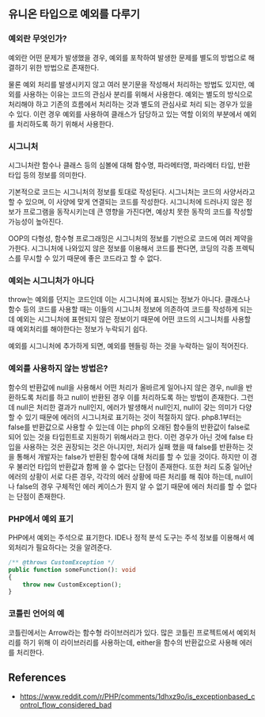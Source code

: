 ## 유니온 타입으로 예외를 다루기

### 예외란 무엇인가?

예외란 어떤 문제가 발생했을 경우, 예외를 포착하여 발생한 문제를 별도의 방법으로 해결하기 위한 방법으로 존재한다.

물론 예외 처리를 발생시키지 않고 여러 분기문을 작성해서 처리하는 방법도 있지만, 예외를 사용하는 이유는 코드의 관심사 분리를 위해서 사용한다. 예외는 별도의 방식으로 처리해야 하고 기존의 흐름에서 처리하는 것과 별도의 관심사로 처리 되는 경우가 있을 수 있다. 이런 경우 예외를 사용하여 클래스가 담당하고 있는 역할 이외의 부분에서 예외를 처리하도록 하기 위해서 사용한다.

### 시그니처

시그니처란 함수나 클래스 등의 심볼에 대해 함수명, 파라메터명, 파라메터 타입, 반환 타입 등의 정보를 의미한다.

기본적으로 코드는 시그니처의 정보를 토대로 작성된다. 시그니처는 코드의 사양서라고 할 수 있으며, 이 사양에 맞게 연결되는 코드를 작성한다. 시그니처에 드러나지 않은 정보가 프로그램을 동작시키는데 큰 영향을 가진다면, 예상치 못한 동작의 코드를 작성할 가능성이 높아진다.

OOP의 다형성, 함수형 프로그래밍은 시그니처의 정보를 기반으로 코드에 여러 제약을 가한다. 시그니처에 나와있지 않은 정보를 이용해서 코드를 짠다면, 코딩의 각종 프렉틱스를 무시할 수 있기 때문에 좋은 코드라고 할 수 없다.

### 예외는 시그니처가 아니다

throw는 예외를 던지는 코드인데 이는 시그니처에 표시되는 정보가 아니다. 클래스나 함수 등의 코드를 사용할 때는 이들의 시그니처 정보에 의존하여 코드를 작성하게 되는데 예외는 시그니처에 표현되지 않은 정보이기 때문에 어떤 코드의 시그니처를 사용할 때 예외처리를 해야한다는 정보가 누락되기 쉽다.

예외를 시그니처에 추가하게 되면, 예외를 헨들링 하는 것을 누락하는 일이 적어진다.

### 예외를 사용하지 않는 방법은?

함수의 반환값에 null을 사용해서 어떤 처리가 올바르게 일어나지 않은 경우, null을 반환하도록 처리를 하고 null이 반환된 경우 이를 처리하도록 하는 방법이 존재한다. 그런데 null은 처리한 결과가 null인지, 에러가 발생해서 null인지, null이 갖는 의미가 다양할 수 있기 때문에 에러의 시그니처로 표기하는 것이 적절하지 않다. php8.1부터는 false를 반환값으로 사용할 수 있는데 이는 php의 오래된 함수들의 반환값이 false로 되어 있는 것을 타입힌트로 지원하기 위해서라고 한다. 이런 경우가 아닌 것에 false 타입을 사용하는 것은 권장되는 것은 아니지만, 처리가 실패 했을 때 false를 반환하는 것을 통해서 개발자는 false가 반환된 함수에 대해 처리를 할 수 있을 것이다. 하지만 이 경우 불리언 타입의 반환값과 함께 쓸 수 없다는 단점이 존재한다. 또한 처리 도중 일어난 에러의 상황이 서로 다른 경우, 각각의 에러 상황에 따른 처리를 해 줘야 하는데, null이나 false의 경우 구체적인 에러 케이스가 뭔지 알 수 없기 때문에 에러 처리를 할 수 없다는 단점이 존재한다.

### PHP에서 예외 표기

PHP에서 예외는 주석으로 표기한다. IDE나 정적 분석 도구는 주석 정보를 이용해서 예외처리가 필요하다는 것을 알려준다.

```php
/** @throws CustomException */
public function someFunction(): void
{
    throw new CustomException();
}
```

### 코틀린 언어의 예

코틀린에서는 Arrow라는 함수형 라이브러리가 있다. 많은 코틀린 프로젝트에서 예외처리를 하기 위해 이 라이브러리를 사용하는데, either을 함수의 반환값으로 사용해 에러를 처리한다.

## References
- https://www.reddit.com/r/PHP/comments/1dhxz9o/is_exceptionbased_control_flow_considered_bad
